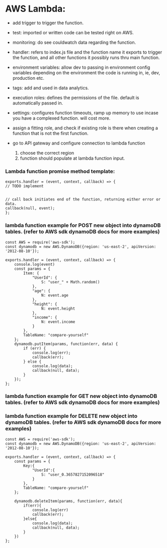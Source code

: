 # AWS Lambda:

- add trigger to trigger the function.
- test: imported or written code can be tested right on AWS.
- monitoring: do see couldwatch data regarding the function.
- handler: refers to index.js file and the function name it exports to trigger the function, and all other functions it possibly runs thru main function.
- environment variables: allow dev to passing in environment config variables depending on the environment the code is running in, ie, dev, production etc.
- tags: add and used in data analytics.
- execution roles: defines the permissions of the file. default is automatically passed in.
- settings: configures function timeouts, ramp up memory to use incase you have a complexed function. will cost more.
- assign a fitting role, and check if existing role is there when creating a function that is not the first function.

- go to API gateway and configure connection to lambda function
  1. choose the correct region
  2. function should populate at lambda function input.

### Lambda function promise method template:

    exports.handler = (event, context, callback) => {
    // TODO implement


    // call back initiates end of the function, returning either error or data.
    callback(null, event);
    };

### lambda function example for POST new object into dynamoDB tables. (refer to AWS sdk dynamoDB docs for more examples)

    const AWS = require('aws-sdk');
    const dynamodb = new AWS.DynamoDB({region: 'us-east-2', apiVersion: '2012-08-10'});

    exports.handler = (event, context, callback) => {
        console.log(event)
        const params = {
            Item: {
                "UserId": {
                    S: "user_" + Math.random()
                },
                "age": {
                    N: event.age
                },
                "height": {
                    N: event.height
                },
                "income": {
                    N: event.income
                }
            },
            TableName: "compare-yourself"
        };
        dynamodb.putItem(params, function(err, data) {
            if (err) {
                console.log(err);
                callback(err);
            } else {
                console.log(data);
                callback(null, data);
            }
        });
    };

### lambda function example for GET new object into dynamoDB tables. (refer to AWS sdk dynamoDB docs for more examples)

### lambda function example for DELETE new object into dynamoDB tables. (refer to AWS sdk dynamoDB docs for more examples)

    const AWS = require('aws-sdk');
    const dynamodb = new AWS.DynamoDB({region: 'us-east-2', apiVersion: '2012-08-10'});

    exports.handler = (event, context, callback) => {
        const params = {
            Key:{
                "UserId":{
                    S: "user_0.3657827152096518"
                }
            },
            TableName: "compare-yourself"
        };

        dynamodb.deleteItem(params, function(err, data){
            if(err){
                console.log(err)
                callback(err);
            }else{
                console.log(data);
                callback(null, data);
            }
        })
    };
